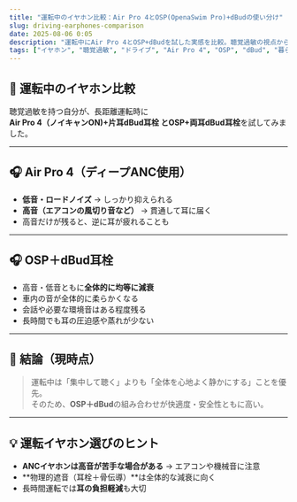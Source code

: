 ```yaml
---
title: "運転中のイヤホン比較：Air Pro 4とOSP(OpenaSwim Pro)+dBudの使い分け"
slug: driving-earphones-comparison
date: 2025-08-06 0:05
description: "運転中にAir Pro 4とOSP+dBudを試した実感を比較。聴覚過敏の視点から、車内で快適に過ごすためのイヤホン選びを考えます。"
tags: ["イヤホン", "聴覚過敏", "ドライブ", "Air Pro 4", "OSP", "dBud", "暮らしの工夫"]
---
```


## 🚗 運転中のイヤホン比較

聴覚過敏を持つ自分が、長距離運転時に  
**Air Pro 4（ノイキャンON)+片耳dBud耳栓
**と**OSP+両耳dBud耳栓**を試してみました。

---

## 🎧 Air Pro 4（ディープANC使用）
- **低音・ロードノイズ** → しっかり抑えられる
- **高音（エアコンの風切り音など）** → 貫通して耳に届く
- 高音だけが残ると、逆に耳が疲れることも

---

## 🎧 OSP＋dBud耳栓
- 高音・低音ともに**全体的に均等に減衰**
- 車内の音が全体的に柔らかくなる
- 会話や必要な環境音はある程度残る
- 長時間でも耳の圧迫感や蒸れが少ない

---

## 🌿 結論（現時点）
> 運転中は「集中して聴く」よりも「全体を心地よく静かにする」ことを優先。  
> そのため、**OSP＋dBud**の組み合わせが快適度・安全性ともに高い。

---

## 💡 運転イヤホン選びのヒント
- **ANCイヤホンは高音が苦手な場合がある** → エアコンや機械音に注意
- **物理的遮音（耳栓＋骨伝導）**は全体的な減衰に向く
- 長時間運転では**耳の負担軽減**も大切
